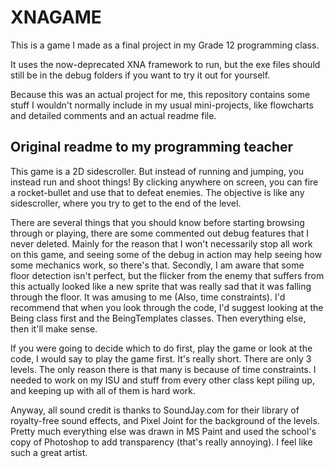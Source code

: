 # XNAGAME

This is a game I made as a final project in my Grade 12 programming class.

It uses the now-deprecated XNA framework to run, but the exe files should still be in the debug folders if you want to try it out for yourself.

Because this was an actual project for me, this repository contains some stuff I wouldn't normally include in my usual mini-projects, like flowcharts and detailed comments and an actual readme file.

## Original readme to my programming teacher
This game is a 2D sidescroller. But instead of running and jumping, you instead run
and shoot things! By clicking anywhere on screen, you can fire a rocket-bullet and
use that to defeat enemies. The objective is like any sidescroller, where you try to
get to the end of the level.

There are several things that you should know before starting browsing through or
playing, there are some commented out debug features that I never deleted. Mainly
for the reason that I won't necessarily stop all work on this game, and seeing some
of the debug in action may help seeing how some mechanics work, so there's that.
Secondly, I am aware that some floor detection isn't perfect, but the flicker from
the enemy that suffers from this actually looked like a new sprite that was really
sad that it was falling through the floor. It was amusing to me (Also, time 
constraints). I'd recommend that when you look through the code, I'd suggest looking
at the Being class first and the BeingTemplates classes. Then everything else, then
it'll make sense.

If you were going to decide which to do first, play the game or look at the code, I
would say to play the game first. It's really short. There are only 3 levels. The only
reason there is that many is because of time constraints. I needed to work on my
ISU and stuff from every other class kept piling up, and keeping up with all of them
is hard work.

Anyway, all sound credit is thanks to SoundJay.com for their library of royalty-free
sound effects, and Pixel Joint for the background of the levels. Pretty much
everything else was drawn in MS Paint and used the school's copy of Photoshop to
add transparency (that's really annoying). I feel like such a great artist.
